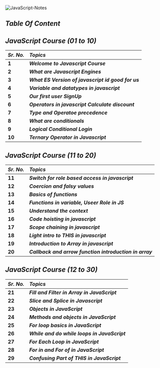 ![JavaScript-Notes](https://socialify.git.ci/anupam-kumar-krishnan/JavaScript-Notes/image?font=Raleway&language=1&name=1&owner=1&pattern=Brick%20Wall&theme=Dark)
## _Table Of Content_

## _JavaScript Course (01 to 10)_
| _<b>Sr. No.</b>_ | _<b>Topics</b>_ |
| :-- | :-- |
| <b>1</b> | <b>_Welcome to Javascript Course_</b> |
| <b>2</b> | <b>_What are Javascript Engines_</b> | 
| <b>3</b> | <b>_What ES Version of javascript id good for us_</b> |
| <b>4</b> | <b>_Variable and datatypes in javascript_</b> |
| <b>5</b> | <b>_Our first user SignUp_</b> |
| <b>6</b> | <b>_Operators in javascript Calculate discount_</b> | 
| <b>7</b> | <b>_Type and Operatoe precedence_</b> |
| <b>8</b> | <b>_What are conditionals_</b> |
| <b>9</b> | <b>_Logical Conditional Login_</b> |
| <b>10</b> | <b>_Ternary Operator in Javascript_</b> |

## _JavaScript Course (11 to 20)_
| _<b>Sr. No.</b>_ | _<b>Topics</b>_ |
| :-- | :-- |
| <b>11</b> | <b>_Switch for role based access in javascript_</b> |
| <b>12</b> | <b>_Coercion and falsy values_</b> |
| <b>13</b> | <b>_Basics of functions_</b> |
| <b>14</b> | <b>_Functions in variable, Useer Role in JS_</b> |
| <b>15</b> | <b>_Understand the context_</b> |
| <b>16</b> | <b>_Code hoisting in javascript_</b> |
| <b>17</b> | <b>_Scope chaining in javascript_</b> |
| <b>18</b> | <b>_Light intro to THIS in javascript_</b> |
| <b>19</b> | <b>_Introduction to Array in javascript_</b> |
| <b>20</b> | <b>_Callback and arrow function introduction in array_</b> |

## _JavaScript Course (12 to 30)_
| _<b>Sr. No.</b>_ | _<b>Topics</b>_ |
| :-- | :-- |
| <b>21</b> | <b>_Fill and Filter in Array in JavaScript_</b> |
| <b>22</b> | <b>_Slice and Splice in Javascript_</b> |
| <b>23</b> | <b>_Objects in JavaScript_</b> |
| <b>24</b> | <b>_Methods and objects in JavaScript_</b> |
| <b>25</b> | <b>_For loop basics in JavaScript_</b> |
| <b>26</b> | <b>_While and do while loops in JavaScript_</b> |
| <b>27</b> | <b>_For Each Loop in JavaScript_</b> |
| <b>28</b> | <b>_For in and For of in JavaScript_</b> |
| <b>29</b> | <b>_Confusing Part of THIS in JavaScript_</b>

